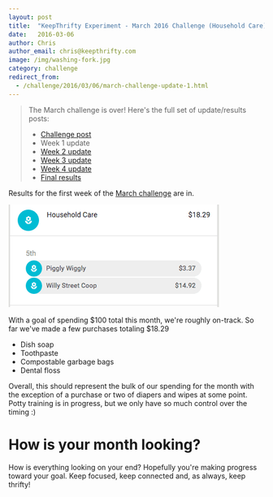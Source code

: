 ```yaml
---
layout: post
title:  "KeepThrifty Experiment - March 2016 Challenge (Household Care) - Week 1 Results"
date:   2016-03-06
author: Chris
author_email: chris@keepthrifty.com
image: /img/washing-fork.jpg
category: challenge
redirect_from:
  - /challenge/2016/03/06/march-challenge-update-1.html
---
```


> The March challenge is over! Here's the full set of update/results posts:
>
>   - [Challenge post][challenge-post]
>   - Week 1 update
>   - [Week 2 update][week-2-update]
>   - [Week 3 update][week-3-update]
>   - [Week 4 update][week-4-update]
>   - [Final results][final-results]


Results for the first week of the [March challenge][march-challenge-post] are in.

![March week 1 results - $18.29 total][march-week-1-summary]

With a goal of spending $100 total this month, we're roughly on-track.  So far we've made a few purchases totaling $18.29

* Dish soap
* Toothpaste
* Compostable garbage bags
* Dental floss

Overall, this should represent the bulk of our spending for the month with the exception of a purchase or two of diapers and wipes at some point. Potty training is in progress, but we only have so much control over the timing :)

# How is your month looking? #

How is everything looking on your end? Hopefully you're making progress toward your goal. Keep focused, keep connected and, as always, keep thrifty!

[march-challenge-post]: /challenge/2016-03-household-care/

[march-week-1-summary]: /img/march-2016-w1-summary.png

[challenge-post]: /challenges/2016-03-household-care/
[week-1-update]: /challenges/2016-03-household-care/update-1.html
[week-2-update]: /challenges/2016-03-household-care/update-2.html
[week-3-update]: /challenges/2016-03-household-care/update-3.html
[week-4-update]: /challenges/2016-03-household-care/update-4.html
[final-results]: /challenges/2016-03-household-care/update-5.html
